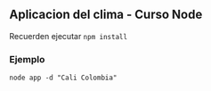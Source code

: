 ## Aplicacion del clima - Curso Node


Recuerden ejecutar ```npm install```

### Ejemplo

```
node app -d "Cali Colombia"

```